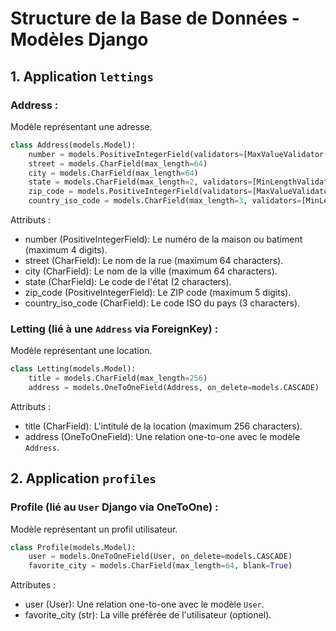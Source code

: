# Structure de la Base de Données - Modèles Django

## 1. Application `lettings`

### **Address** :

Modèle représentant une adresse.
```python
class Address(models.Model):
    number = models.PositiveIntegerField(validators=[MaxValueValidator(9999)])
    street = models.CharField(max_length=64)
    city = models.CharField(max_length=64)
    state = models.CharField(max_length=2, validators=[MinLengthValidator(2)])
    zip_code = models.PositiveIntegerField(validators=[MaxValueValidator(99999)])
    country_iso_code = models.CharField(max_length=3, validators=[MinLengthValidator(3)])
```
Attributs :
- number (PositiveIntegerField): Le numéro de la maison ou batiment (maximum 4 digits).
- street (CharField): Le nom de la rue (maximum 64 characters).
- city (CharField): Le nom de la ville (maximum 64 characters).
- state (CharField): Le code de l'état (2 characters).
- zip_code (PositiveIntegerField): Le ZIP code (maximum 5 digits).
- country_iso_code (CharField): Le code ISO du pays (3 characters).

### **Letting** (lié à une `Address` via ForeignKey) :

Modèle représentant une location.
```python
class Letting(models.Model):
    title = models.CharField(max_length=256)
    address = models.OneToOneField(Address, on_delete=models.CASCADE)
```
Attributs :
- title (CharField): L'intitulé de la location (maximum 256 characters).
- address (OneToOneField): Une relation one-to-one avec le modèle `Address`.


## 2. Application `profiles`

### **Profile** (lié au `User` Django via OneToOne) :

Modèle représentant un profil utilisateur.
```python
class Profile(models.Model):
    user = models.OneToOneField(User, on_delete=models.CASCADE)
    favorite_city = models.CharField(max_length=64, blank=True)
```
Attributes :
- user (User): Une relation one-to-one avec le modèle `User`.
- favorite_city (str): La ville préférée de l'utilisateur (optionel).